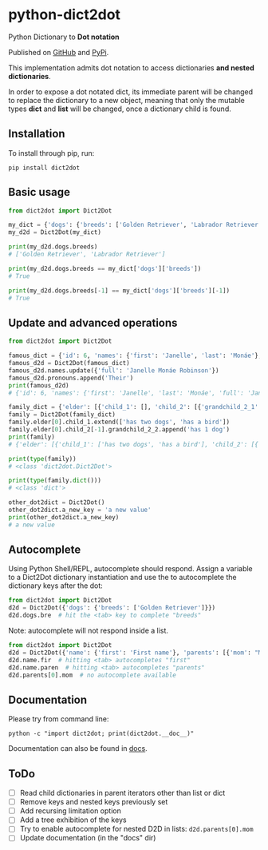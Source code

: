 # python-dict2dot

Python Dictionary to **Dot notation**

Published on
[GitHub](https://github.com/nandoabreu/python-dict2dot) and 
[PyPi](https://pypi.org/project/python-dict2dot/).  

This implementation admits dot notation to access dictionaries **and nested dictionaries**. 

In order to expose a dot notated dict, its immediate parent will be changed to replace 
the dictionary to a new object, meaning that only the mutable types **dict** and **list** 
will be changed, once a dictionary child is found.


## Installation
To install through pip, run:
```shell
pip install dict2dot
```


## Basic usage

```python
from dict2dot import Dict2Dot

my_dict = {'dogs': {'breeds': ['Golden Retriever', 'Labrador Retriever']}}
my_d2d = Dict2Dot(my_dict)

print(my_d2d.dogs.breeds)
# ['Golden Retriever', 'Labrador Retriever']

print(my_d2d.dogs.breeds == my_dict['dogs']['breeds'])
# True

print(my_d2d.dogs.breeds[-1] == my_dict['dogs']['breeds'][-1])
# True
```


## Update and advanced operations

```python
from dict2dot import Dict2Dot

famous_dict = {'id': 6, 'names': {'first': 'Janelle', 'last': 'Monáe'}, 'pronouns': ['They', 'Them']}
famous_d2d = Dict2Dot(famous_dict)
famous_d2d.names.update({'full': 'Janelle Monáe Robinson'})
famous_d2d.pronouns.append('Their')
print(famous_d2d)
# {'id': 6, 'names': {'first': 'Janelle', 'last': 'Monáe', 'full': 'Janelle Monáe Robinson'}, 'pronouns': ['They', 'Them', 'Their']}

family_dict = {'elder': [{'child_1': [], 'child_2': [{'grandchild_2_1': []}, {'grandchild_2_2': []}]}]}
family = Dict2Dot(family_dict)
family.elder[0].child_1.extend(['has two dogs', 'has a bird'])
family.elder[0].child_2[-1].grandchild_2_2.append('has 1 dog')
print(family)
# {'elder': [{'child_1': ['has two dogs', 'has a bird'], 'child_2': [{'grandchild_2_1': []}, {'grandchild_2_2': ['has 1 dog']}]}]}

print(type(family))
# <class 'dict2dot.Dict2Dot'>

print(type(family.dict()))
# <class 'dict'>

other_dot2dict = Dict2Dot()
other_dot2dict.a_new_key = 'a new value'
print(other_dot2dict.a_new_key)
# a new value
```


## Autocomplete

Using Python Shell/REPL, autocomplete should respond. Assign a variable to a Dict2Dot dictionary 
instantiation and use the <tab> to autocomplete the dictionary keys after the dot:
```python
from dict2dot import Dict2Dot
d2d = Dict2Dot({'dogs': {'breeds': ['Golden Retriever']}})
d2d.dogs.bre  # hit the <tab> key to complete "breeds"
```

Note: autocomplete will not respond inside a list.
```python
from dict2dot import Dict2Dot
d2d = Dict2Dot({'name': {'first': 'First name'}, 'parents': [{'mom': "Mom's name"}, {'dad': "Dad's name"}]})
d2d.name.fir  # hitting <tab> autocompletes "first"
d2d.name.paren  # hitting <tab> autocompletes "parents"
d2d.parents[0].mom  # no autocomplete available
```


## Documentation

Please try from command line:
```shell
python -c "import dict2dot; print(dict2dot.__doc__)"
```

Documentation can also be found in [docs](docs).


## ToDo

- [ ] Read child dictionaries in parent iterators other than list or dict
- [ ] Remove keys and nested keys previously set
- [ ] Add recursing limitation option
- [ ] Add a tree exhibition of the keys
- [ ] Try to enable autocomplete for nested D2D in lists: `d2d.parents[0].mom`
- [ ] Update documentation (in the "docs" dir)
